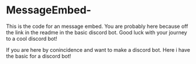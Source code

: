 # MessageEmbed-
This is the code for an message embed. You are probably here because off the link in the readme in the basic discord bot. Good luck with your journey to a cool discord bot!



If you are here by conincidence and want to make a discord bot. Here i have the basic for a discord bot!
